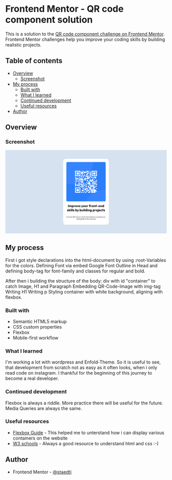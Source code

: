 # Frontend Mentor - QR code component solution

This is a solution to the [QR code component challenge on Frontend Mentor](https://www.frontendmentor.io/challenges/qr-code-component-iux_sIO_H). Frontend Mentor challenges help you improve your coding skills by building realistic projects. 

## Table of contents

- [Overview](#overview)
  - [Screenshot](#screenshot)
- [My process](#my-process)
  - [Built with](#built-with)
  - [What I learned](#what-i-learned)
  - [Continued development](#continued-development)
  - [Useful resources](#useful-resources)
- [Author](#author)

## Overview

### Screenshot

![Screenshot of Desktop Version](./design/completed-task.png)

## My process
First i got style declarations into the html-document by using :root-Variables for the colors.
Defining Font via embed Google Font Outline in Head and defining body-tag for font-family and classes for regular and bold.

After then i building the structure of the body:
div with id "container" to catch Image, H1 and Paragraph
Embedding QR-Code-Image with img-tag
Writing H1
Writing p
Styling container with white background, aligning with flexbox.

### Built with

- Semantic HTML5 markup
- CSS custom properties
- Flexbox
- Mobile-first workflow



### What I learned

I'm working a lot with wordpress and Enfold-Theme. So it is useful to see, that development from scratch not as easy as it often looks, when i only read code on instagram. I thankful for the beginning of this journey to become a real developer.


### Continued development

Flexbox is always a riddle. More practice there will be useful for the future.
Media Queries are always the same.

### Useful resources

- [Flexbox Guide](https://css-tricks.com/snippets/css/a-guide-to-flexbox/#aa-background) - This helped me to unterstand how i can display various containers on the website
- [W3 schools](https://www.w3schools.com/css/css3_mediaqueries_ex.asp) - Always a good resource to understand html and css :-)


## Author
- Frontend Mentor - [@staedti](https://www.frontendmentor.io/profile/staedti)

